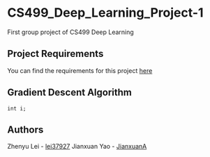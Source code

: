# CS499_Deep_Learning_Project-1
First group project of CS499 Deep Learning

## Project Requirements
You can find the requirements for this project [here](https://github.com/tdhock/cs499-spring2020/blob/master/projects/1.org)

## Gradient Descent Algorithm

```
int i;
```

## Authors
Zhenyu Lei - [lei37927](https://github.com/lei37927)
Jianxuan Yao - [JianxuanA](https://github.com/JianxuanA)
